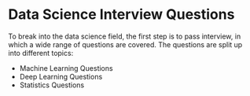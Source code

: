 # Data Science Interview Questions

To break into the data science field, the first step is to pass interview, in which a wide range of questions are covered. 
The questions are split up into different topics:

* Machine Learning Questions
* Deep Learning Questions
* Statistics Questions
